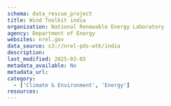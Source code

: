 ```yaml
---
schema: data_rescue_project 
title: Wind Toolkit india
organization: National Renewable Energy Laboratory
agency: Department of Energy
websites: nrel.gov
data_source: s3://nrel-pds-wtk/india
description: 
last_modified: 2025-03-03
metadata_available: No
metadata_url: 
category:
  - ['Climate & Environment', 'Energy'] 
resources:
---
```


